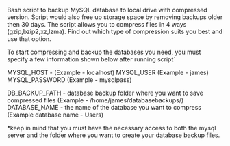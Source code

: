 Bash script to backup MySQL database to local drive with compressed version.
Script would also free up storage space by removing backups older then 30 days.
The script allows you to compress files in 4 ways (gzip,bzip2,xz,lzma).
Find out which type of compression suits you best and use that option.

To start compressing and backup the databases you need, you must specify a few information shown below after running script`

MYSQL_HOST - (Example - localhost)
MYSQL_USER   (Example - james)
MYSQL_PASSWORD (Example - mysqlpass)

DB_BACKUP_PATH - database backup folder where you want to save compressed files (Example - /home/james/databasebackups/)
DATABASE_NAME - the name of the database you want to compress (Example database name - Users)


*keep in mind that you must have the necessary access to both the mysql server and the folder where you want to create your database backup files.
